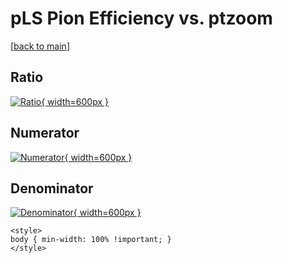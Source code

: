 # pLS Pion Efficiency vs. ptzoom

[[back to main](./)]



## Ratio

[![Ratio](../mtv/var/pLS_211_eff_ptzoom.png){ width=600px }](../mtv/var/pLS_211_eff_ptzoom.pdf)

## Numerator

[![Numerator](../mtv/num/pLS_211_eff_ptzoom_num.png){ width=600px }](../mtv/num/pLS_211_eff_ptzoom_num.pdf)

## Denominator

[![Denominator](../mtv/den/pLS_211_eff_ptzoom_den.png){ width=600px }](../mtv/den/pLS_211_eff_ptzoom_den.pdf)


``` {=html}
<style>
body { min-width: 100% !important; }
</style>
```
